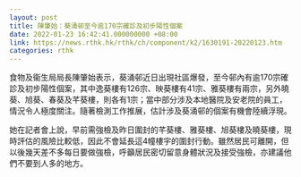 ```yaml
---
layout: post
title: 陳肇始：葵涌邨至今逾170宗確診及初步陽性個案
date: 2022-01-23 16:42:41.000000000 +08:00
link: https://news.rthk.hk/rthk/ch/component/k2/1630191-20220123.htm
categories: rthk
---
```


食物及衞生局局長陳肇始表示，葵涌邨近日出現社區爆發，至今邨內有逾170宗確診及初步陽性個案，其中逸葵樓有126宗、映葵樓有41宗、雅葵樓有兩宗，另外曉葵、旭葵、春葵及芊葵樓，則各有1宗；當中部分涉及本地醫院及安老院的員工，情況令人極度關注。隨著檢測工作推展，估計涉及葵涌邨的個案有機會陸續浮現。

她在記者會上說，早前需強檢及昨日圍封的芊葵樓、雅葵樓、旭葵樓及曉葵樓，現時評估的風險比較低，因此不會延長這4幢樓宇的圍封行動。雖然居民可離開，但以後幾天差不多每日要做強檢，呼籲居民密切留意身體狀況及接受強檢，亦建議他們不要到人多的地方。
